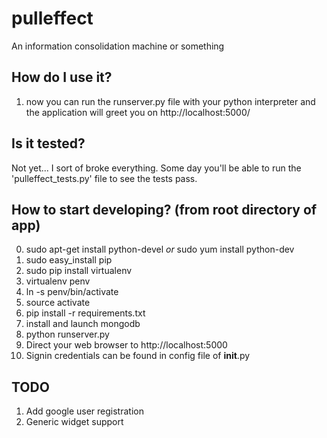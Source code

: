 pulleffect
==========

An information consolidation machine or something


## How do I use it?

  1. now you can run the runserver.py file with your
     python interpreter and the application will
     greet you on http://localhost:5000/

## Is it tested?

  Not yet... I sort of broke everything. Some day you'll be able to run the 'pulleffect_tests.py' file to see the tests pass.

## How to start developing? (from root directory of app)

  0. sudo apt-get install python-devel *or* sudo yum install python-dev
  1. sudo easy_install pip
  2. sudo pip install virtualenv
  3. virtualenv penv
  4. ln -s penv/bin/activate
  5. source activate
  6. pip install -r requirements.txt
  7. install and launch mongodb
  7. python runserver.py
  8. Direct your web browser to http://localhost:5000
  9. Signin credentials can be found in config file of __init__.py

## TODO
  1. Add google user registration
  2. Generic widget support

